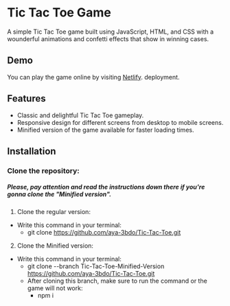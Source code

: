 # Tic Tac Toe Game

A simple Tic Tac Toe game built using JavaScript, HTML, and CSS with a wounderful animations and confetti effects that show in winning cases.

## Demo

You can play the game online by visiting [Netlify](). deployment.

## Features

- Classic and delightful Tic Tac Toe gameplay.
- Responsive design for different screens from desktop to mobile screens.
- Minified version of the game available for faster loading times.

## Installation
 ### Clone the repository:

  ##### Please, pay attention and read the instructions down there if you're gonna clone the "Minified version".

1. Clone the regular version: 
  - Write this command in your terminal:
    - git clone https://github.com/aya-3bdo/Tic-Tac-Toe.git

2. Clone the Minified version:
  - Write this command in your terminal:
    - git clone --branch Tic-Tac-Toe-Minified-Version https://github.com/aya-3bdo/Tic-Tac-Toe.git
    - After cloning this branch, make sure to run the command or the game will not work:
      - npm i
